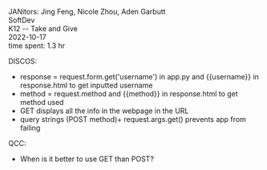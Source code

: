 JANitors: Jing Feng, Nicole Zhou, Aden Garbutt <br>
SoftDev <br>
K12 -- Take and Give <br>
2022-10-17<br>
time spent: 1.3 hr<br>

DISCOS: 
* response = request.form.get('username') in app.py and {{username}} in response.html to get inputted username
* method = request.method and {{method}} in response.html to get method used
* GET displays all the info in the webpage in the URL
* query strings (POST method)+ request.args.get() prevents app from failing 

QCC:
* When is it better to use GET than POST?


